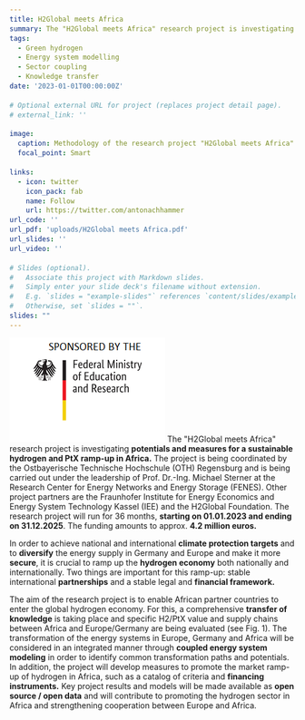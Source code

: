```yaml
---
title: H2Global meets Africa
summary: The "H2Global meets Africa" research project is investigating potentials and measures for a sustainable hydrogen and PtX ramp-up in Africa. The project is being coordinated by the Ostbayerische Technische Hochschule (OTH) Regensburg and is being carried out under the leadership of Prof. Dr.-Ing. Michael Sterner at the Research Center for Energy Networks and Energy Storage (FENES). Other project partners are the Fraunhofer Institute for Energy Economics and Energy System Technology Kassel (IEE) and the H2Global Foundation. The research project will run for 36 months, starting on 01.01.2023 and ending on 31.12.2025. The funding amounts to approx. 4.2 million euros.
tags:
  - Green hydrogen
  - Energy system modelling
  - Sector coupling
  - Knowledge transfer
date: '2023-01-01T00:00:00Z'

# Optional external URL for project (replaces project detail page).
# external_link: ''

image:
  caption: Methodology of the research project "H2Global meets Africa"
  focal_point: Smart

links:
  - icon: twitter
    icon_pack: fab
    name: Follow
    url: https://twitter.com/antonachhammer
url_code: ''
url_pdf: 'uploads/H2Global meets Africa.pdf'
url_slides: ''
url_video: ''

# Slides (optional).
#   Associate this project with Markdown slides.
#   Simply enter your slide deck's filename without extension.
#   E.g. `slides = "example-slides"` references `content/slides/example-slides.md`.
#   Otherwise, set `slides = ""`.
slides: ""
---
```

![The project is sponsored by the Federal Ministry of Education and Research](../../../static/uploads/Sponsored.png)
The "H2Global meets Africa" research project is investigating **potentials and measures for a sustainable hydrogen and PtX ramp-up in Africa.** The project is being coordinated by the Ostbayerische Technische Hochschule (OTH) Regensburg and is being carried out under the leadership of Prof. Dr.-Ing. Michael Sterner at the Research Center for Energy Networks and Energy Storage (FENES). Other project partners are the Fraunhofer Institute for Energy Economics and Energy System Technology Kassel (IEE) and the H2Global Foundation. The research project will run for 36 months, **starting on 01.01.2023 and ending on 31.12.2025**. The funding amounts to approx. **4.2 million euros.**

In order to achieve national and international **climate protection targets** and to **diversify** the energy supply in Germany and Europe and make it more **secure**, it is crucial to ramp up the **hydrogen economy** both nationally and internationally. Two things are important for this ramp-up: stable international **partnerships** and a stable legal and **financial framework.**

The aim of the research project is to enable African partner countries to enter the global hydrogen economy. For this, a comprehensive **transfer of knowledge** is taking place and specific H2/PtX value and supply chains between Africa and Europe/Germany are being evaluated (see Fig. 1). The transformation of the energy systems in Europe, Germany and Africa will be considered in an integrated manner through **coupled energy system modeling** in order to identify common transformation paths and potentials. In addition, the project will develop measures to promote the market ramp-up of hydrogen in Africa, such as a catalog of criteria and **financing instruments.** Key project results and models will be made available as **open source / open data** and will contribute to promoting the hydrogen sector in Africa and strengthening cooperation between Europe and Africa.
